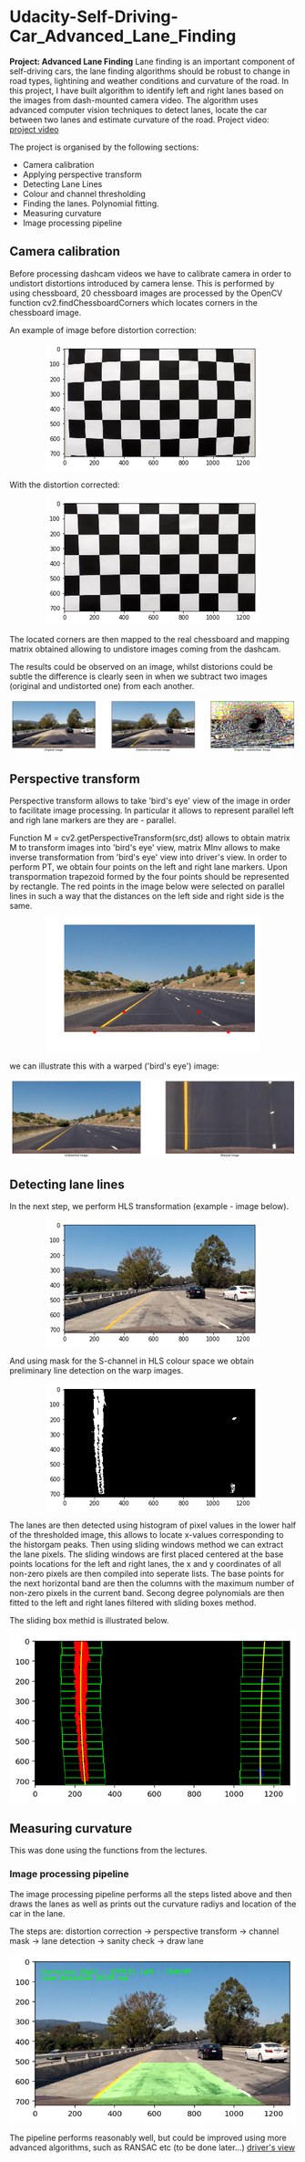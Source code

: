 # Udacity-Self-Driving-Car_Advanced_Lane_Finding
**Project: Advanced Lane Finding** 
Lane finding is an important component of self-driving cars, the lane finding algorithms should be robust to change in road types, lightining and weather conditions and curvature of the road. In this project, I have built algorithm to identify left and right lanes based on the images from dash-mounted camera video. The algorithm uses advanced computer vision techniques to detect lanes, locate the car between two lanes and estimate curvature of the road. Project video: [project video](https://youtu.be/BBVmrYcywHk)

The project is organised by the following sections:

* Camera calibration
* Applying perspective transform
* Detecting Lane Lines
* Colour and channel thresholding
* Finding the lanes. Polynomial fitting.
* Measuring curvature
* Image processing pipeline

## Camera calibration

Before processing dashcam videos we have to calibrate camera in order to undistort distortions introduced by camera lense. This is performed by using chessboard, 20 chessboard images are processed by the OpenCV function cv2.findChessboardCorners which locates corners in the chessboard image.

An example of image before distortion correction:

<p align="center">
  <img src="images/dist_chessboard.png" alt="before distortion correction"/>
</p>

With the distortion corrected:

<p align="center">
  <img src="images/undist_chessboard.png" alt="after distortion correction"/>
</p>

The located corners are then mapped to the real chessboard and mapping matrix obtained allowing to undistore images coming from the dashcam.

The results could be observed on an image, whilst distorions could be subtle the difference is clearly seen in when we subtract two images (original and undistorted one) from each another. 

![distortion correction](/images/example_distortion_correction.png)

## Perspective transform

Perspective transform allows to take 'bird's eye' view of the image in order to facilitate image processing. In particular it allows to represent parallel left and righ lane markers are they are - parallel. 

Function M = cv2.getPerspectiveTransform(src,dst) allows to obtain matrix M to transform images into 'bird's eye' view, matrix MInv allows to make inverse transformation from 'bird's eye' view into driver's view. In order to perform PT, we obtain four points on the left and right lane markers. Upon transpormation trapezoid formed by the four points should be represented by rectangle. The red points in the image below were selected on parallel lines in such a way that the distances on the left side and right side is the same.

<p align="center">
  <img src="images/perspective_transform_calibration.png" alt="perspective transform"/>
</p>

we can illustrate this with a warped ('bird's eye') image:

<p align="center">
  <img src="images/warped_image.png" alt="perspective transform"/>
</p>


## Detecting lane lines

In the next step, we perform HLS transformation (example - image below).

<p align="center">
  <img src="images/HLS_original.png" alt="perspective transform"/>
</p>

And using mask for the S-channel in HLS colour space we obtain preliminary line detection on the warp images.

<p align="center">
  <img src="images/binary_S.png" alt="S-mask in HLS colour space"/>
</p>

The lanes are then detected using histogram of pixel values in the lower half of the thresholded image, this allows to locate x-values corresponding to the historgam peaks. Then using sliding windows method we can extract the lane pixels. The sliding windows are first placed centered at the base points locations for the left and right lanes, the x and y coordinates of all non-zero pixels are then compiled into seperate lists. The base points for the next horizontal band are then the columns with the maximum number of non-zero pixels in the current band. Secong degree polynomials are then fitted to the left and right lanes filtered with sliding boxes method.

The sliding box methid is illustrated below.

<p align="center">
  <img src="images/lane_boxes.png" alt="lane boxes"/>
</p>

## Measuring curvature

This was done using the functions from the lectures.

### Image processing pipeline

The image processing pipeline performs all the steps listed above and then draws the lanes as well as prints out the curvature radiys and location of the car in the lane.

The steps are:
distortion correction -> perspective transform -> channel mask -> lane detection -> sanity check -> draw lane

<p align="center">
  <img src="images/image_pipeline.png" alt="image pipeline"/>
</p>

The pipeline performs reasonably well, but could be improved using more advanced algorithms, such as RANSAC etc (to be done later...) 
[driver's view](https://youtu.be/BBVmrYcywHk)





  


  
